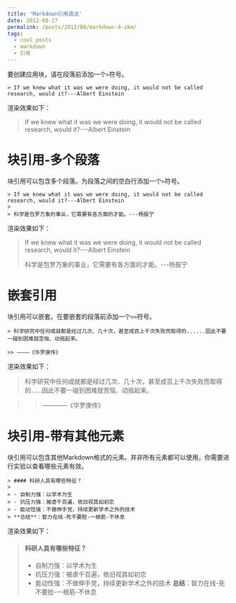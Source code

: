 ```yaml
---
title: 'Markdown引用语法'
date: 2012-08-27
permalink: /posts/2012/08/markdown-4-zkm/
tags:
  - cool posts
  - markdown
  - 引用
---
```


要创建应用块，请在段落前添加一个`>`符号。  
```
> If we knew what it was we were doing, it would not be called research, would it?---Albert Einstein
```
渲染效果如下：  
> If we knew what it was we were doing, it would not be called research, would it?---Albert Einstein

块引用-多个段落
======
块引用可以包含多个段落。为段落之间的空白行添加一个`>`符号。  
```
> If we knew what it was we were doing, it would not be called research, would it?---Albert Einstein
> 
> 科学是包罗万象的事业，它需要有各方面的才能。---杨振宁
```
渲染效果如下：  
> If we knew what it was we were doing, it would not be called research, would it?---Albert Einstein
> 
> 科学是包罗万象的事业，它需要有各方面的才能。---杨振宁

嵌套引用
======
块引用可以嵌套。在要嵌套的段落前添加一个`>>`符号。  
```
> 科学研究中任何成就都是经过几次、几十次，甚至成百上千次失败而取得的......因此不要一碰到困难就苦恼、动摇起来。

>> ————《华罗庚传》
```
渲染效果如下：  
> 科学研究中任何成就都是经过几次、几十次，甚至成百上千次失败而取得的......因此不要一碰到困难就苦恼、动摇起来。

>> ————《华罗庚传》


块引用-带有其他元素
======
块引用可以包含其他Markdown格式的元素。并非所有元素都可以使用，你需要进行实验以查看哪些元素有效。  
```
> #### 科研人具有哪些特征？
> 
> - 自制力强：以学术为生
> - 抗压力强：被虐千百遍，依旧视其如初恋
> - 能动性强：不做伸手党，持续更新学术之外的技术
> **总结**：智力在线-死不要脸-一根筋-不休息
```
渲染效果如下：  
> #### 科研人具有哪些特征？
> 
> - 自制力强：以学术为生
> - 抗压力强：被虐千百遍，依旧视其如初恋
> - 能动性强：不做伸手党，持续更新学术之外的技术
> **总结**：智力在线-死不要脸-一根筋-不休息

